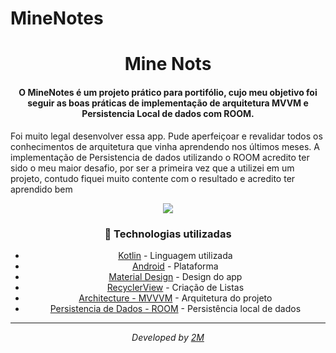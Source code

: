 # MineNotes
<div  align="center">
<!-- Top Image and Title -->
<h1>
Mine Nots
</h1>
<!-- Subtitle/Description -->
<h4>O MineNotes é um projeto prático para portifólio, cujo meu objetivo foi seguir as boas práticas de implementação de arquitetura MVVM e Persistencia Local de dados com ROOM.</h4>
  <p align="left">
  Foi muito legal desenvolver essa app. Pude aperfeiçoar e revalidar todos os conhecimentos de arquitetura que vinha aprendendo nos últimos meses. A implementação de Persistencia de dados utilizando o ROOM acredito ter sido o meu maior desafio, por ser a primeira vez que a utilizei em um projeto, contudo fiquei muito contente com o resultado e acredito ter aprendido bem
  </p>
  <img  hwidth="120"src="https://user-images.githubusercontent.com/92114044/171261735-4a3f156e-df36-4838-95d7-a653333b5535.gif">
<p>
  
  
  
  


### :rocket: Technologias utilizadas
- [Kotlin](https://kotlinlang.org) - Linguagem utilizada
- [Android](https://developer.android.com) - Plataforma
- [Material Design](https://material.io/design) - Design do app
- [RecyclerView](https://developer.android.com/guide/topics/ui/layout/recyclerview) - Criação de Listas
- [Architecture - MVVVM](https://developer.android.com/jetpack/guide) - Arquitetura do projeto
- [Persistencia de Dados - ROOM]([https://developer.android.com/jetpack/guide](https://developer.android.com/training/data-storage/room)) - Persistência local de dados

---

<div align="center">
<p><i>Developed by <a href="https://www.linkedin.com/in/matheysmota/">2M</i></p>
</div>
<p>
